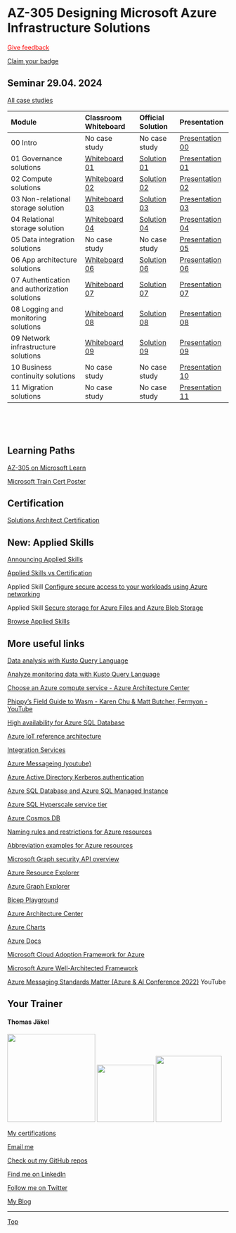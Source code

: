 # AZ-305 Designing Microsoft Azure Infrastructure Solutions

[<span style="color: red;">Give feedback</span>](https://www.metricsthatmatter.com/url/u.aspx?0B0D6EB61209764199)

[Claim your badge](https://api.brainymotion.de/msbadge/redeem?pid=229509&cd=X2P65P)



## Seminar 29.04. 2024

[All case studies](https://microsoftlearning.github.io/AZ-305-DesigningMicrosoftAzureInfrastructureSolutions/)


| Module  | Classroom Whiteboard | Official Solution | Presentation |
| :-------| :--------------------| :-----------------| :------------|
| 00 Intro                                     | No case study                                                                                                                    | No case study                                                                                                                                                      | [Presentation 00](https://github.com/www42/AZ-305/blob/646990edd682888976d1de3e4a3ff6ea581f7f30/Presentations/AZ-305_00.pdf) |
| 01 Governance solutions                      | [Whiteboard 01](https://github.com/www42/AZ-305/blob/c4a9654c0711e0f16849cadf82df6c777f87742d/Whiteboards/AZ-305%20Case%201.png) | [Solution 01](https://github.com/www42/AZ-305/blob/c72ef5f4563ce1483a66a138334f522b345b3bf2/Solutions/AZ-305T00A-ENU-StudentCaseStudySolutionHandout-Module01.pdf) | [Presentation 01](https://github.com/www42/AZ-305/blob/646990edd682888976d1de3e4a3ff6ea581f7f30/Presentations/AZ-305_01.pdf) |
| 02 Compute solutions                         | [Whiteboard 02](https://github.com/www42/AZ-305/blob/c4a9654c0711e0f16849cadf82df6c777f87742d/Whiteboards/AZ-305%20Case%202.png) | [Solution 02](https://github.com/www42/AZ-305/blob/c72ef5f4563ce1483a66a138334f522b345b3bf2/Solutions/AZ-305T00A-ENU-StudentCaseStudySolutionHandout-Module02.pdf) | [Presentation 02](https://github.com/www42/AZ-305/blob/c72ef5f4563ce1483a66a138334f522b345b3bf2/Presentations/AZ-305_02.pdf) |
| 03 Non-relational storage solution           | [Whiteboard 03](https://github.com/www42/AZ-305/blob/c4a9654c0711e0f16849cadf82df6c777f87742d/Whiteboards/AZ-305%20Case%203.png) | [Solution 03](https://github.com/www42/AZ-305/blob/c72ef5f4563ce1483a66a138334f522b345b3bf2/Solutions/AZ-305T00A-ENU-StudentCaseStudySolutionHandout-Module03.pdf) | [Presentation 03](https://github.com/www42/AZ-305/blob/c72ef5f4563ce1483a66a138334f522b345b3bf2/Presentations/AZ-305_03.pdf) |
| 04 Relational storage solution               | [Whiteboard 04](https://github.com/www42/AZ-305/blob/c4a9654c0711e0f16849cadf82df6c777f87742d/Whiteboards/AZ-305%20Case%204.png) | [Solution 04](https://github.com/www42/AZ-305/blob/c72ef5f4563ce1483a66a138334f522b345b3bf2/Solutions/AZ-305T00A-ENU-StudentCaseStudySolutionHandout-Module04.pdf) | [Presentation 04](https://github.com/www42/AZ-305/blob/a201837da9b885428468b8514fc2d1b2b4bcc739/Presentations/AZ-305_04.pdf) |
| 05 Data integration solutions                | No case study                                                                                                                    | No case study                                                                                                                                                      | [Presentation 05](https://github.com/www42/AZ-305/blob/0491bc9f55ec1b74b896fa33ba205d43e8294109/Presentations/AZ-305_05.pdf) |
| 06 App architecture solutions                | [Whiteboard 06](https://github.com/www42/AZ-305/blob/718123436d2daf76f1c14bb4cdb525f86a71181c/Whiteboards/AZ-305%20Case%206.png) | [Solution 06](https://github.com/www42/AZ-305/blob/718123436d2daf76f1c14bb4cdb525f86a71181c/Solutions/AZ-305T00A-ENU-StudentCaseStudySolutionHandout-Module06.pdf) | [Presentation 06](https://github.com/www42/AZ-305/blob/718123436d2daf76f1c14bb4cdb525f86a71181c/Presentations/AZ-305_06.pdf) |
| 07 Authentication and authorization solutions| [Whiteboard 07](https://github.com/www42/AZ-305/blob/718123436d2daf76f1c14bb4cdb525f86a71181c/Whiteboards/AZ-305%20Case%207.png) | [Solution 07](https://github.com/www42/AZ-305/blob/718123436d2daf76f1c14bb4cdb525f86a71181c/Solutions/AZ-305T00A-ENU-StudentCaseStudySolutionHandout-Module07.pdf) | [Presentation 07](https://github.com/www42/AZ-305/blob/718123436d2daf76f1c14bb4cdb525f86a71181c/Presentations/AZ-305_07.pdf) |
| 08 Logging and monitoring solutions          | [Whiteboard 08](https://github.com/www42/AZ-305/blob/d5b7b10acae11420d72becb74dc9f8ee98a8c19f/Whiteboards/AZ-305%20Case%208.png) | [Solution 08](https://github.com/www42/AZ-305/blob/d5b7b10acae11420d72becb74dc9f8ee98a8c19f/Solutions/AZ-305T00A-ENU-StudentCaseStudySolutionHandout-Module08.pdf) | [Presentation 08](https://github.com/www42/AZ-305/blob/b2443bc20191e16eef304020f7f8cdfeb7a78adc/Presentations/AZ-305_08.pdf) |
| 09 Network infrastructure  solutions         | [Whiteboard 09](https://github.com/www42/AZ-305/blob/233ebe20547b1e8fd78c145c6ab1d8c2fbcd92ac/Whiteboards/AZ-305%20Case%209.png) | [Solution 09](https://github.com/www42/AZ-305/blob/233ebe20547b1e8fd78c145c6ab1d8c2fbcd92ac/Solutions/AZ-305T00A-ENU-StudentCaseStudySolutionHandout-Module09.pdf) | [Presentation 09](https://github.com/www42/AZ-305/blob/233ebe20547b1e8fd78c145c6ab1d8c2fbcd92ac/Presentations/AZ-305_09.pdf) |
| 10 Business continuity solutions             | No case study     | No case study   | [Presentation 10](https://github.com/www42/AZ-305/blob/81c09469c3c7303ecb1ab6ffc1dc8340a433b583/Presentations/AZ-305_10.pdf) |
| 11 Migration solutions                       | No case study     | No case study   | [Presentation 11](https://github.com/www42/AZ-305/blob/81c09469c3c7303ecb1ab6ffc1dc8340a433b583/Presentations/AZ-305_11.pdf) |


<br>

<br>

<br>

## Learning Paths

[AZ-305 on Microsoft Learn](https://aka.ms/AZ-305StudentMaterials)

[Microsoft Train Cert Poster](https://aka.ms/TrainCertPoster)



## Certification

[Solutions Architect Certification](https://docs.microsoft.com/en-us/learn/certifications/azure-solutions-architect/)



## New: Applied Skills

[Announcing Applied Skills](https://techcommunity.microsoft.com/t5/microsoft-learn-blog/announcing-microsoft-applied-skills-the-new-credentials-to/ba-p/3775645)

[Applied Skills vs Certification](https://aka.ms/ChooseYourMicrosoftCredential)

Applied Skill [Configure secure access to your workloads using Azure networking](https://learn.microsoft.com/en-us/credentials/applied-skills/configure-secure-workloads-use-azure-virtual-networking/)

Applied Skill [Secure storage for Azure Files and Azure Blob Storage](https://learn.microsoft.com/en-us/credentials/applied-skills/secure-storage-azure-files-azure-blob-storage/)

[Browse Applied Skills](https://learn.microsoft.com/en-us/credentials/browse/?credential_types=applied%20skills)




## More useful links

[Data analysis with Kusto Query Language](https://learn.microsoft.com/en-us/training/paths/kusto-query-language/)

[Analyze monitoring data with Kusto Query Language](https://learn.microsoft.com/en-us/training/paths/analyze-monitoring-data-with-kql/)

[Choose an Azure compute service - Azure Architecture Center](https://learn.microsoft.com/en-us/azure/architecture/guide/technology-choices/compute-decision-tree)

[Phippy’s Field Guide to Wasm - Karen Chu & Matt Butcher, Fermyon - YouTube](https://www.youtube.com/watch?v=eFE6yGufDAA)

[High availability for Azure SQL Database](https://learn.microsoft.com/en-us/azure/azure-sql/database/high-availability-sla?view=azuresql-db&tabs=azure-powershell)

[Azure IoT reference architecture](https://learn.microsoft.com/en-us/azure/architecture/reference-architectures/iot)

[Integration Services](https://azure.microsoft.com/en-us/products/category/integration/)

[Azure Messageing (youtube)](https://www.youtube.com/watch?v=FVOhLqE9fzw)

[Azure Active Directory Kerberos authentication](https://learn.microsoft.com/en-us/azure/storage/files/storage-files-identity-auth-hybrid-identities-enable?tabs=azure-portal#prerequisites)

[Azure SQL Database and Azure SQL Managed Instance](https://learn.microsoft.com/en-us/azure/azure-sql/database/features-comparison)

[Azure SQL Hyperscale service tier](https://learn.microsoft.com/en-us/azure/azure-sql/database/service-tier-hyperscale)

[Azure Cosmos DB](https://learn.microsoft.com/en-us/azure/cosmos-db/)

[Naming rules and restrictions for Azure resources](https://learn.microsoft.com/en-us/azure/azure-resource-manager/management/resource-name-rules)

[Abbreviation examples for Azure resources](https://learn.microsoft.com/en-us/azure/cloud-adoption-framework/ready/azure-best-practices/resource-abbreviations)

[Microsoft Graph security API overview](https://learn.microsoft.com/en-us/graph/security-concept-overview)

[Azure Resource Explorer](https://resources.azure.com/)

[Azure Graph Explorer](https://developer.microsoft.com/en-us/graph/graph-explorer)

[Bicep Playground](https://bicepdemo.z22.web.core.windows.net/)






[Azure Architecture Center](https://docs.microsoft.com/en-us/azure/architecture/)

[Azure Charts](https://https://azurecharts.com/)

[Azure Docs](https://https://docs.microsoft.com/en-us/azure/)

[Microsoft Cloud Adoption Framework for Azure](https://docs.microsoft.com/en-us/azure/cloud-adoption-framework/)

[Microsoft Azure Well-Architected Framework](https://docs.microsoft.com/en-us/azure/architecture/framework/)

[Azure Messaging Standards Matter (Azure & AI Conference 2022)](https://www.youtube.com/watch?v=FVOhLqE9fzw) YouTube




##  Your Trainer
#### Thomas Jäkel

<img src="https://download69118.blob.core.windows.net/anon/Profilbild.jpg" width="200"/>
<a href="https://www.credly.com/badges/466d883d-ecb7-4d26-902e-a97ea1492e4d/public_url"><img src="https://download69118.blob.core.windows.net/anon/microsoft-certified-trainer-2023-2024.png" width="130"/></a>
<a href="https://www.credly.com/badges/fc4737d8-923a-4d37-8f1a-497c08a7c1ff/public_url"><img src="https://download69118.blob.core.windows.net/anon/AAI-badge.png" width="150"/></a>

[My certifications](https://www.credly.com/users/thomas-jakel)

[Email me](mailto:thomas.jaekel@brainymotion.de?subject=AZ-305)

[Check out my GitHub repos](https://github.com/www42)

[Find me on LinkedIn](https://linkedin.com/in/tjkkll)

[Follow me on Twitter](https://twitter.com/tjkkll)

[My Blog](https://blog.az.training)

---

[Top](#az-305-designing-microsoft-azure-infrastructure-solutions)
